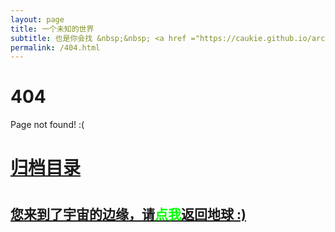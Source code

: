 ```yaml
---
layout: page
title: 一个未知的世界
subtitle: 也是你会找 &nbsp;&nbsp; <a href ="https://caukie.github.io/arch.html">架构</a>&nbsp;&nbsp; <a href ="https://caukie.github.io/life.html">生活</a>&nbsp;&nbsp
permalink: /404.html
---
```


# 404

Page not found! :(

<h1><a href ="https://caukie.github.io/archives.html">归档目录</a><h1>

<h2><a href="https://caukie.github.io/archives.html">您来到了宇宙的边缘，请<span style="color:#00FF00">点我</span>返回地球 :)</a></h2>
